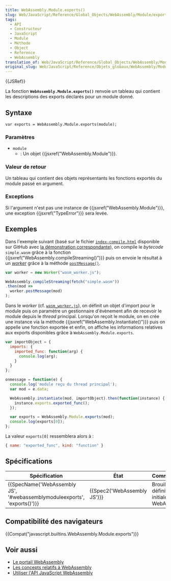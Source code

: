 ```yaml
---
title: WebAssembly.Module.exports()
slug: Web/JavaScript/Reference/Global_Objects/WebAssembly/Module/exports
tags:
  - API
  - Constructeur
  - JavaScript
  - Module
  - Méthode
  - Object
  - Reference
  - WebAssembly
translation_of: Web/JavaScript/Reference/Global_Objects/WebAssembly/Module/exports
original_slug: Web/JavaScript/Reference/Objets_globaux/WebAssembly/Module/exports
---
```

{{JSRef}}

La fonction **`WebAssembly.Module.exports()`** renvoie un tableau qui contient les descriptions des exports déclarés pour un module donné.

## Syntaxe

    var exports = WebAssembly.Module.exports(module);

### Paramètres

- `module`
  - : Un objet {{jsxref("WebAssembly.Module")}}.

### Valeur de retour

Un tableau qui contient des objets représentants les fonctions exportés du module passé en argument.

### Exceptions

Si l'argument n'est pas une instance de {{jsxref("WebAssembly.Module")}}, une exception {{jsxref("TypeError")}} sera levée.

## Exemples

Dans l'exemple suivant (basé sur le fichier [`index-compile.html`](https://github.com/mdn/webassembly-examples/blob/master/js-api-examples/index-compile.html) disponible sur GitHub avec [la démonstration correspondante](https://mdn.github.io/webassembly-examples/js-api-examples/index-compile.html)), on compile le _bytecode_ `simple.wasm` grâce à la fonction {{jsxref("WebAssembly.compileStreaming()")}} puis on envoie le résultat à un _[worker](/fr/docs/Web/API/Web_Workers_API)_ grâce à la méthode [`postMessage()`](/fr/docs/Web/API/Worker/postMessage).

```js
var worker = new Worker("wasm_worker.js");

WebAssembly.compileStreaming(fetch("simple.wasm"))
.then(mod =>
  worker.postMessage(mod)
);
```

Dans le _worker_ (cf. [`wasm_worker.js`](https://github.com/mdn/webassembly-examples/blob/master/js-api-examples/wasm_worker.js)), on définit un objet d'import pour le module puis on paramètre un gestionnaire d'évènement afin de recevoir le module depuis le _thread_ principal. Lorsqu'on reçoit le module, on en crée une instance via la méthode {{jsxref("WebAssembly.Instantiate()")}} puis on appelle une fonction exportée et enfin, on affiche les informations relatives aux exports disponibles grâce à `WebAssembly.Module.exports`.

```js
var importObject = {
  imports: {
    imported_func: function(arg) {
      console.log(arg);
    }
  }
};

onmessage = function(e) {
  console.log('module reçu du thread principal');
  var mod = e.data;

  WebAssembly.instantiate(mod, importObject).then(function(instance) {
    instance.exports.exported_func();
  });

  var exports = WebAssembly.Module.exports(mod);
  console.log(exports[0]);
};
```

La valeur `exports[0]` ressemblera alors à :

```js
{ name: "exported_func", kind: "function" }
```

## Spécifications

| Spécification                                                                                    | État                                 | Commentaires                                       |
| ------------------------------------------------------------------------------------------------ | ------------------------------------ | -------------------------------------------------- |
| {{SpecName('WebAssembly JS', '#webassemblymoduleexports', 'exports()')}} | {{Spec2('WebAssembly JS')}} | Brouillon de définition initiale pour WebAssembly. |

## Compatibilité des navigateurs

{{Compat("javascript.builtins.WebAssembly.Module.exports")}}

## Voir aussi

- [Le portail WebAssembly](/fr/docs/WebAssembly)
- [Les concepts relatifs à WebAssembly](/fr/docs/WebAssembly/Concepts)
- [Utiliser l'API JavaScript WebAssembly](/fr/docs/WebAssembly/Using_the_JavaScript_API)
